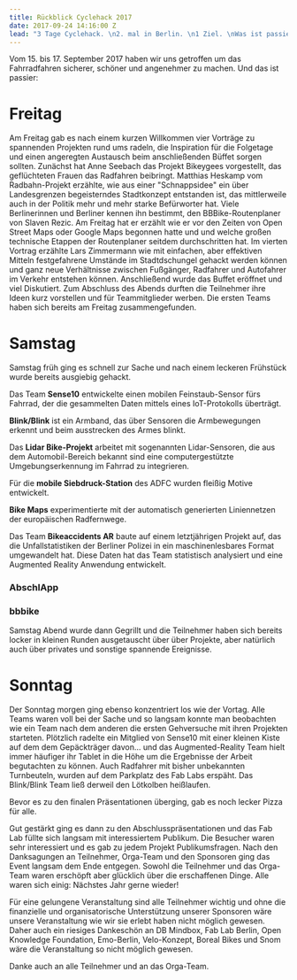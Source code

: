 ```yaml
---
title: Rückblick Cyclehack 2017
date: 2017-09-24 14:16:00 Z
lead: "3 Tage Cyclehack. \n2. mal in Berlin. \n1 Ziel. \nWas ist passiert?"
---
```


Vom 15. bis 17. September 2017 haben wir uns getroffen um das Fahrradfahren sicherer, schöner und angenehmer zu machen. Und das ist passier:

# Freitag
Am Freitag gab es nach einem kurzen Willkommen vier Vorträge zu spannenden Projekten rund ums radeln, die Inspiration für die Folgetage und einen angeregten Austausch beim anschließenden Büffet sorgen sollten.
Zunächst hat Anne Seebach das Projekt Bikeygees vorgestellt, das geflüchteten Frauen das Radfahren beibringt.
Matthias Heskamp vom Radbahn-Projekt erzählte, wie aus einer "Schnappsidee" ein über Landesgrenzen begeisterndes Stadtkonzept entstanden ist, das mittlerweile auch in der Politik mehr und mehr starke Befürworter hat.
Viele Berlinerinnen und Berliner kennen ihn bestimmt, den BBBike-Routenplaner von Slaven Rezic. Am Freitag hat er erzählt wie er vor den Zeiten von Open Street Maps oder Google Maps begonnen hatte und und welche großen technische Etappen der Routenplaner seitdem durchschritten hat.
Im vierten Vortrag erzählte Lars Zimmermann wie mit einfachen, aber effektiven Mitteln festgefahrene Umstände im Stadtdschungel gehackt werden können und ganz neue Verhältnisse zwischen Fußgänger, Radfahrer und Autofahrer im Verkehr entstehen können.
Anschließend wurde das Buffet eröffnet und viel Diskutiert. 
Zum Abschluss des Abends durften die Teilnehmer ihre Ideen kurz vorstellen und für Teammitglieder werben. Die ersten Teams haben sich bereits am Freitag zusammengefunden.

# Samstag
Samstag früh ging es schnell zur Sache und nach einem leckeren Frühstück wurde bereits ausgiebig gehackt. 

Das Team **Sense10** entwickelte einen mobilen Feinstaub-Sensor fürs Fahrrad, der die gesammelten Daten mittels eines IoT-Protokolls überträgt.

**Blink/Blink** ist ein Armband, das über Sensoren die Armbewegungen erkennt und beim ausstrecken des Armes blinkt.

Das **Lidar Bike-Projekt** arbeitet mit sogenannten Lidar-Sensoren, die aus dem Automobil-Bereich bekannt sind eine computergestützte Umgebungserkennung im Fahrrad zu integrieren.  

Für die **mobile Siebdruck-Station** des ADFC wurden fleißig Motive entwickelt. 

**Bike Maps** experimentierte mit der automatisch generierten Liniennetzen der europäischen Radfernwege.

Das Team **Bikeaccidents AR** baute auf einem letztjährigen Projekt auf, das die Unfallstatistiken der Berliner Polizei in ein maschinenlesbares Format umgewandelt hat. Diese Daten hat das Team statistisch analysiert und eine Augmented Reality Anwendung entwickelt.
 

### AbschlApp
### bbbike

Samstag Abend wurde dann Gegrillt und die Teilnehmer haben sich bereits locker in kleinen Runden ausgetauscht über über Projekte, aber natürlich auch über privates und sonstige spannende Ereignisse.  

# Sonntag
Der Sonntag morgen ging ebenso konzentriert los wie der Vortag. Alle Teams waren voll bei der Sache und so langsam konnte man beobachten wie ein Team nach dem anderen die ersten Gehversuche mit ihren Projekten starteten. Plötzlich radelte ein Mitglied von Sense10 mit einer kleinen Kiste auf dem dem Gepäckträger davon... und das Augmented-Reality Team hielt immer häufiger ihr Tablet in die Höhe um die Ergebnisse der Arbeit begutachten zu können. Auch Radfahrer mit bisher unbekannten Turnbeuteln, wurden auf dem Parkplatz des Fab Labs erspäht. Das Blink/Blink Team ließ derweil den Lötkolben heißlaufen.

Bevor es zu den finalen Präsentationen überging, gab es noch lecker Pizza für alle.

Gut gestärkt ging es dann zu den Abschlusspräsentationen und das Fab Lab füllte sich langsam mit interessiertem Publikum. Die Besucher waren sehr interessiert und es gab zu jedem Projekt Publikumsfragen. 
Nach den Danksagungen an Teilnehmer, Orga-Team und den Sponsoren ging das Event langsam dem Ende entgegen. Sowohl die Teilnehmer und das Orga-Team waren erschöpft aber glücklich über die erschaffenen Dinge. Alle waren sich einig: Nächstes Jahr gerne wieder!


Für eine gelungene Veranstaltung sind alle Teilnehmer wichtig und ohne die finanzielle und organisatorische Unterstützung unserer Sponsoren wäre unsere Veranstaltung wie wir sie erlebt haben nicht möglich gewesen. Daher auch ein riesiges Dankeschön an DB Mindbox, Fab Lab Berlin, Open Knowledge Foundation, Emo-Berlin, Velo-Konzept, Boreal Bikes und Snom wäre die Veranstaltung so nicht möglich gewesen.

Danke auch an alle Teilnehmer und an das Orga-Team.

